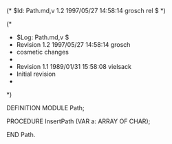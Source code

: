 (* $Id: Path.md,v 1.2 1997/05/27 14:58:14 grosch rel $ *)

(*
 * $Log: Path.md,v $
 * Revision 1.2  1997/05/27 14:58:14  grosch
 * cosmetic changes
 *
 * Revision 1.1  1989/01/31 15:58:08  vielsack
 * Initial revision
 *
 *)

DEFINITION MODULE Path;

PROCEDURE InsertPath (VAR a: ARRAY OF CHAR);

END Path.
